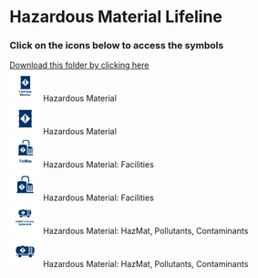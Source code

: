 # Hazardous Material Lifeline<br>
### Click on the icons below to access the symbols<br>
<a href='https://minhaskamal.github.io/DownGit/#/home?url=https://github.com/NAPSG/DHS-Symbol-Server/tree/main/dhs-symbol/assets/icons/Lifelines/Hazardous%20Material%20Lifeline'>Download this folder by clicking here</a><br><a href='https://github.com/NAPSG/DHS-Symbol-Server/raw/main/dhs-symbol/assets/icons/Lifelines/Hazardous%20Material%20Lifeline/icon-KDA.svg'><img src='icon-KDA.svg' width='55'></a> Hazardous Material<br><a href='https://github.com/NAPSG/DHS-Symbol-Server/raw/main/dhs-symbol/assets/icons/Lifelines/Hazardous%20Material%20Lifeline/icon-KDB.svg'><img src='icon-KDB.svg' width='55'></a> Hazardous Material<br><a href='https://github.com/NAPSG/DHS-Symbol-Server/raw/main/dhs-symbol/assets/icons/Lifelines/Hazardous%20Material%20Lifeline/icon-KDC.svg'><img src='icon-KDC.svg' width='55'></a> Hazardous Material: Facilities<br><a href='https://github.com/NAPSG/DHS-Symbol-Server/raw/main/dhs-symbol/assets/icons/Lifelines/Hazardous%20Material%20Lifeline/icon-KDD.svg'><img src='icon-KDD.svg' width='55'></a> Hazardous Material: Facilities<br><a href='https://github.com/NAPSG/DHS-Symbol-Server/raw/main/dhs-symbol/assets/icons/Lifelines/Hazardous%20Material%20Lifeline/icon-KDE.svg'><img src='icon-KDE.svg' width='55'></a> Hazardous Material: HazMat, Pollutants, Contaminants<br><a href='https://github.com/NAPSG/DHS-Symbol-Server/raw/main/dhs-symbol/assets/icons/Lifelines/Hazardous%20Material%20Lifeline/icon-KDF.svg'><img src='icon-KDF.svg' width='55'></a> Hazardous Material: HazMat, Pollutants, Contaminants<br>
